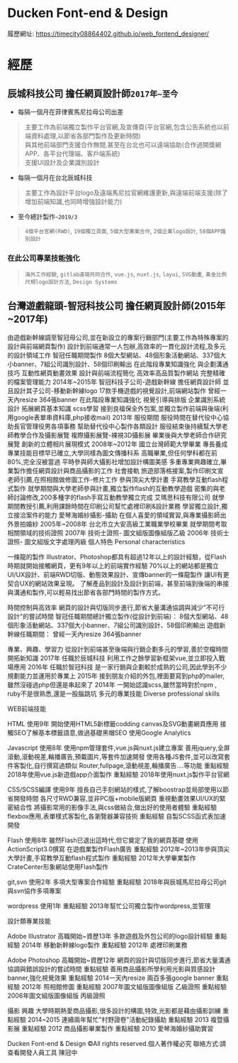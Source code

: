# Ducken Font-end & Design
履歷網址:
https://timecity08864402.github.io/web_fontend_designer/


# 經歷

## 辰城科技公司	擔任網頁設計師`2017年~至今`

* 每隔一個月在菲律賓馬尼拉母公司出差
>主要工作為前端獨立製作平台官網,及宣傳頁(平台官網,包含公告系統也以前端資料處理,以節省各部門製作及更新時間) <br>
>與其他前端部門支援合作無間,甚至在台北也可以遠端協助(合作過開獎網APP、各平台代理端、客戶端系統) <br>
>支援UI設計及企業識別設計 <br>
* 每隔一個月在台北辰城科技
>主要工作為設計平台logo及遠端馬尼拉官網維護更新,與遠端前端支援(除了增加前端知識,也同時增強設計能力) <br>

* 至今總計製作`~2019/3`
>`4個平台官網(RWD)`, `19個獨立頁面`, `5個大型專案合作`, `2個企業logo設計`, `58個APP識別設計`
### 在此公司專業技能強化
>`海外工作經驗`, `gitlab遠端共同合作`, `vue.js`, `nuxt.js`, `layui`, `SVG動畫`, `黃金比例尺規logo設計方法`, `Design Systems`



## 台灣遊戲龍頭-智冠科技公司	擔任網頁設計師(2015年~2017年)
由遊戲新幹線調至智冠母公司,並在新設立的專案行銷部門(主要工作為特殊專案的設計與前端網頁製作)
設計到前端通常一人包辦,高效率的一貫化設計流程,及多元的設計領域工作 
智冠任職期間製作
8個大型網站、48個形象活動網站、337個大小banner、7組公司識別設計、58個印刷輸出
在此階段專業知識強化
與企劃溝通技巧 互動性網頁動畫效果 設計與前端流程簡化 高效率高品質製作網站 完整精確的檔案管理能力
2014年~2015年
智冠科技子公司-遊戲新幹線 擔任網頁設計師
並且設計其子公司-移動新幹線logo 
17款手機遊戲的視覺設計,前端網站製作
曾經一天內resize 364張banner
在此階段專業知識強化
視覺引導與排版 企業識別系統設計 拓展網頁基本知識 scss學習
接到良福保全外包案,並獨立製作前端與後端(利用google表單串資料庫,php接收mail) 
2013年
服役期間
服役時間在替代役中心協助長官管理役男各項事務
幫助替代役中心製作各類設計
服役結束後持續幫大學老師教學合作及攝影展覽
複際攝影展覽-裸視3D攝影展
畢業後與大學老師合作研究展覽
創新的立體相片展現模式 
2008年~2012年
國立台灣師範大學畢業
專長養成
專業技能目標早已確立,大學同樣為圖文傳播科系
高職畢業,但任何學科都在前80%,完全沒被當過
平時參與師大攝影社增加設計構圖美感
多重專業興趣確立,畢業製作擔任網頁設計與商品攝影的工作
社會接軌
旅遊部落格接案,製作印刷文宣
老師引薦,在照相館做修圖工作-修片工作
參與頂尖大學計畫
手寫教學互動flash程式製作
就學期間與大學老師參與計畫,獨立製作flash的互動教學遊戲
密集的與老師討論修改,200多種字的flash手寫互動教學獨立完成
艾瑪思科技有限公司
就學期間教授引薦,利用課餘時間在印刷公司幫忙處裡印刷&設計業務
學習獨立設計,獨立接洽案件的能力
愛琴海婚紗攝影-攝助
在個人喜愛的領域實習,與專業攝影師出外景拍婚紗
2005年~2008年
台北市立大安高級工業職業學校畢業
就學期間考取相關領域的技術證照
2007年 技術士證照- 圖文組版圖像組版乙級
2006年 技術士證照- 圖文組版文字處理丙級
個人特色
Personal characteristics

一條龍的製作
Illustrator、Photoshop都具有超過12年以上的設計經驗，從Flash時期就開始接觸網頁，更有9年以上的前端實作經驗
70%以上的網站都是獨立UI/UX設計、前端RWD切版、動態效果設計、宣傳banner的一條龍製作
讓UI有更契合UX的網站效果呈現。
了解產品到設計及設計到前端，甚至前端到後端的串接與溝通和製作,可以輕易找出節省各部門時間的製作方式。

時間控制與高效率
網頁的設計與切版同步進行,節省大量溝通協調與減少"不可行設計"的嘗試時間
智冠任職期間總計獨立製作(從設計到前端)：
8個大型網站、48個形象活動網站、337個大小banner、7組公司識別設計、58個印刷輸出
遊戲新幹線任職期間：
曾經一天內resize 364張banner

專業、興趣、學習力
從設計到前端甚至後端與行銷企劃多元的學習,善於空檔時間開拓新知識
2017年 任職於辰城科技 利用工作之餘學習新框架vue,並立即投入戰場應用
2016年 任職於智冠科技 是一家行銷與企劃較於成熟的公司,因此學到不少規劃能力並運用於專業上
2015年 接到朋友介紹的外包,裡面要寫到php的mailer,雖然沒碰過php但還是串起來了
2014年 一開始認識scss,雖然當時對於npm , ruby不是很熟悉,還是一股腦跳坑
多元的專業技能
Diverse professional skills

WEB前端技能

HTML 使用9年
開始使用HTML5新標籤codding
canvas及SVG動畫網頁應用
接觸SEO了解基本標籤語意,做過基礎黑帽SEO
使用Google Analytics

Javascript 使用8年
使用npm管理套件,vue.js與nuxt.js建立專案
善用jquery,全屏滾動,滾動視差,輪播廣告,預載圖片,等套件加速開發
使用各種JS套件,並可以改寫套件客製化,自行撰寫過類似 Router,fullpage,滾動視差,輪播廣告....等功能
重點經驗 2018年使用vue.js新遊戲app介面製作
重點經驗 2018年使用nuxt.js製作平台官網

CSS/SCSS編譯 使用9年
擅長自己手刻網站的樣式,了解boostrap並局部使用以節省開發時間
各尺寸RWD兼容,並非PC版+mobile版網頁
重視動畫效果UI/UX的緊密結合性
將攝影常用的影像手法,與css做結合,做出好的使用者體驗
重點經驗 flexbox應用,表單樣式客製化,各瀏覽器兼容技術
重點經驗 自製SCSS函式表加速開發

Flash 使用8年
雖然Flash已退出這時代,但它奠定了我的網頁基礎
使用ActionScript3.0撰寫
在遊戲業製作Flash廣告
重點經驗 2012年~2013年參與頂尖大學計畫,手寫教學互動flash程式製作
重點經驗 2012年大學畢業製作CrateCenter形象網站使用Flash製作

git,svn 使用2年
多項大型專案合作經驗
重點經驗 2018年與辰城馬尼拉母公司git與svn協作多項專案

wordpress 使用1年
重點經驗 2013年幫忙公司獨立製作wordpress,並管理


設計類專業技能

Adobe Illustrator 高職開始~資歷13年
多款遊戲及外包公司的logo設計經驗
重點經驗 2014年 移動新幹線logo製作
重點經驗 2012年 處裡印刷業務

Adobe Photoshop 高職開始~資歷12年
網頁的設計與切版同步進行,節省大量溝通協調與錯誤設計的嘗試時間
重點經驗 善用商品攝影所學利用光影與質感設計banner,強化視覺效果
重點經驗 2014一天內resize 兩百多張google banner
重點經驗 2012年 照相館修圖
重點經驗 2007年圖文組版圖像組版 乙級證照
重點經驗 2006年圖文組版圖像組版 丙級證照

攝影 興趣
大學時期熱愛商品攝影,很多設計的構圖,特效,光影都是藉由攝影訓練
重點經驗 2014~2015 連續兩年幫忙"村野證卷"活動紀錄攝助
重點經驗 2013 複暨攝影展
重點經驗 2012 商品攝影畢業製作
重點經驗 2010 愛琴海婚紗攝助實習

Ducken Font-end & Design
©All rights reserved.個人著作權必究
聯絡方式:請查看開發人員工具
陳冠中